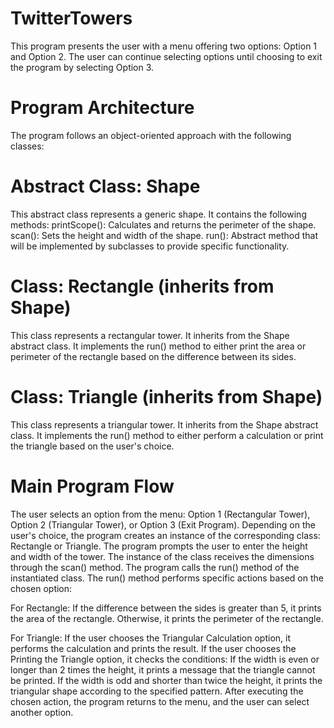 # TwitterTowers
This program presents the user with a menu offering two options: Option 1 and Option 2.
The user can continue selecting options until choosing to exit the program by selecting Option 3.

# Program Architecture
The program follows an object-oriented approach with the following classes:

# Abstract Class: Shape
This abstract class represents a generic shape.
It contains the following methods:
printScope(): Calculates and returns the perimeter of the shape.
scan(): Sets the height and width of the shape.
run(): Abstract method that will be implemented by subclasses to provide specific functionality.

# Class: Rectangle (inherits from Shape)
This class represents a rectangular tower.
It inherits from the Shape abstract class.
It implements the run() method to either print the area or perimeter of the rectangle based on the difference between its sides.

# Class: Triangle (inherits from Shape)
This class represents a triangular tower.
It inherits from the Shape abstract class.
It implements the run() method to either perform a calculation or print the triangle based on the user's choice.

# Main Program Flow
The user selects an option from the menu: Option 1 (Rectangular Tower), Option 2 (Triangular Tower), or Option 3 (Exit Program).
Depending on the user's choice, the program creates an instance of the corresponding class: Rectangle or Triangle.
The program prompts the user to enter the height and width of the tower.
The instance of the class receives the dimensions through the scan() method.
The program calls the run() method of the instantiated class.
The run() method performs specific actions based on the chosen option:

For Rectangle:
If the difference between the sides is greater than 5,
it prints the area of the rectangle.
Otherwise, it prints the perimeter of the rectangle.

For Triangle:
If the user chooses the Triangular Calculation option, it performs the calculation and prints the result.
If the user chooses the Printing the Triangle option, it checks the conditions:
If the width is even or longer than 2 times the height, it prints a message that the triangle cannot be printed.
If the width is odd and shorter than twice the height, it prints the triangular shape according to the specified pattern.
After executing the chosen action, the program returns to the menu, and the user can select another option.
